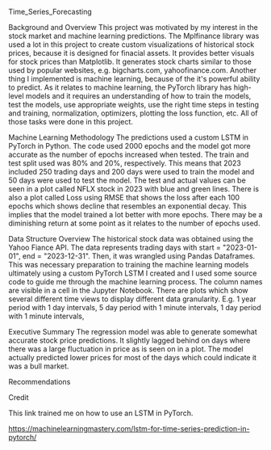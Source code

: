 Time_Series_Forecasting

Background and Overview
This project was motivated by my interest in the stock market and machine learning predictions. The Mplfinance 
library was used a lot in this project to create custom visualizations of historical stock prices,
because it is designed for finacial assets. It provides better visuals for stock prices than Matplotlib. 
It generates stock charts similar to those used by popular websites, e.g. bigcharts.com, yahoofinance.com. 
Another thing I implemented is machine learning, because
of the it's powerful ability to predict. 
As it relates to machine learning, the PyTorch library has high-level 
models and it requires an understanding of how to train the models, test the models, use appropriate 
weights, use the right time steps in testing and training, normalization, optimizers, plotting the loss 
function, etc. All of those tasks were done in this project.

Machine Learning Methodology
The predictions used a custom LSTM in PyTorch in Python. The code used 2000 epochs and the model got 
more accurate as the number of epochs increased when tested. The train and test split used was 80% and 20%,
respectively. This means that 2023 included 250 trading days and 200 days were used to train the model
and 50 days were used to test the model. The test and actual values can be seen in a plot called NFLX stock in 2023
with blue and green lines. There is also a plot called Loss using RMSE that shows the loss after each 100
epochs which shows decline that resembles an exponential decay. This implies that the model trained 
a lot better with more epochs. There may be a diminishing return at some point as it relates to the number of epochs used.

Data Structure Overview
The historical stock data was obtained using the Yahoo Fiance API.
The data represents trading days with start = "2023-01-01", end = "2023-12-31". Then, it was wrangled using Pandas Dataframes. 
This was necessary preparation to training the machine learning models ultimately using a custom PyTorch LSTM I created and I used some source code to guide me through the machine
learning process. The column names are visible in a cell in the Jupyter Notebook.
There are plots which show several different time views to display different data granularity.
E.g. 1 year period with 1 day intervals, 5 day period with 1 minute intervals, 1 day period with 1 minute intervals, 

Executive Summary
The regression model was able to generate somewhat accurate stock price predictions. It slightly lagged behind on days
where there was a large fluctuation in price as is seen on in a plot. The model actually predicted lower
prices for most of the days which could indicate it was a bull market.

Recommendations

Credit

This link trained me on how to use an LSTM in PyTorch. 

https://machinelearningmastery.com/lstm-for-time-series-prediction-in-pytorch/
